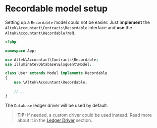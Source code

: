 # Recordable model setup
Setting up a `Recordable` model could not be easier.
Just **implement** the `Altek\Accountant\Contracts\Recordable` interface and **use** the `Altek\Accountant\Recordable` trait.

```php
<?php

namespace App;

use Altek\Accountant\Contracts\Recordable;
use Illuminate\Database\Eloquent\Model;

class User extends Model implements Recordable
{
    use \Altek\Accountant\Recordable;

    // ...
}
```

The `Database` ledger driver will be used by default.

> **TIP:** If needed, a custom driver could be used instead. Read more about it in the [Ledger Driver](ledger-drivers.md) section.
